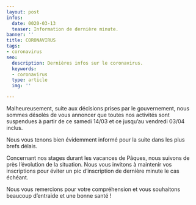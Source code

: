 ```yaml
---
layout: post
infos:
  date: 0020-03-13
  teaser: Information de dernière minute.
banner: ''
title: CORONAVIRUS
tags:
- coronavirus
seo:
  description: Dernières infos sur le coronavirus.
  keywords:
  - coronavirus
  type: article
  img: ''

---
```

Malheureusement, suite aux décisions prises par le gouvernement, nous sommes désolés de vous annoncer que toutes nos activités sont suspendues à partir de ce samedi 14/03 et ce jusqu’au vendredi 03/04 inclus.

Nous vous tenons bien évidemment informé pour la suite dans les plus brefs délais.

Concernant nos stages durant les vacances de Pâques, nous suivons de près l’évolution de la situation.  Nous vous invitons à maintenir vos inscriptions pour éviter un pic d’inscription de dernière minute le cas échéant.

Nous vous remercions pour votre compréhension et vous souhaitons beaucoup d’entraide et une bonne santé !